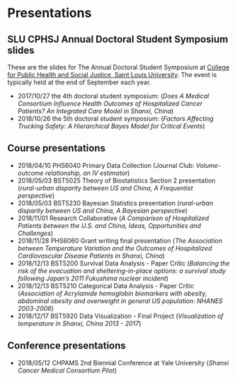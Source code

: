 # Presentations

## SLU CPHSJ Annual Doctoral Student Symposium slides
These are the slides for The Annual Doctoral Student Symposium at [College for Public Health and Social Justice, Saint Louis University](https://www.slu.edu/public-health-social-justice). The event is typically held at the end of September each year.

- 2017/10/27 the 4th doctoral student symposium: (*Does A Medical Consortium Influence Health Outcomes of Hospitalized Cancer Patients? An Integrated Care Model in Shanxi, China*)
- 2018/10/26 the 5th doctoral student symposium: (*Factors Affecting Trucking Safety: A Hierarchical Bayes Model for Critical Events*)

## Course presentations
- 2018/04/10 PHS6040 Primary Data Collection (Journal Club: *Volume-outcome relationship, an IV estimator*)
- 2018/05/03 BST5025 Theory of Biostatistics Section 2 presentation (*rural-urban disparity between US and China, A Frequentist perspective*)
- 2018/05/03 BST5230 Bayesian Statistics presentation (*rural-urban disparity between US and China, A Bayesian perspective*)
- 2018/11/01 Research Collaborative (*A Comparison of Hospitalized Patients between the U.S. and China, Ideas, Opportunities and Challenges*)
- 2018/11/28 PHS6060 Grant writing final presentation (*The Association between Temperature Variation and the Outcomes of Hospitalized Cardiovascular Disease Patients in Shanxi, China*)
- 2018/12/13 BST5200 Survival Data Analysis - Paper Critic (*Balancing the risk of the evacuation and sheltering-in-place options: a survival study following Japan’s 2011 Fukushima nuclear incident*)
- 2018/12/13 BST5210 Categorical Data Analysis - Paper Critic (*Association of Acrylamide hemoglobin biomarkers with obesity, abdominal obesity and overweight in general US population: NHANES 2003-2006*)
- 2018/12/17 BST5920 Data Visualization - Final Project (*Visualization of temperature in Shanxi, China 2013 - 2017*)

## Conference presentations
- 2018/05/12 CHPAMS 2nd Biennial Conference at Yale University (*Shanxi Cancer Medical Consortium Pilot*)
